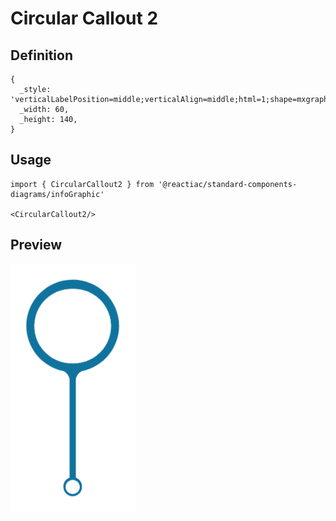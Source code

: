 # Circular Callout 2

## Definition

```
{
  _style: 'verticalLabelPosition=middle;verticalAlign=middle;html=1;shape=mxgraph.infographic.circularCallout2;dy=15;strokeColor=#10739E;labelPosition=center;align=center;fontColor=#10739E;fontStyle=1;fontSize=24;',
  _width: 60,
  _height: 140,
}
```

## Usage

```
import { CircularCallout2 } from '@reactiac/standard-components-diagrams/infoGraphic'

<CircularCallout2/>
```

## Preview

<img src="./circular-callout-2.png" width="200"/>
